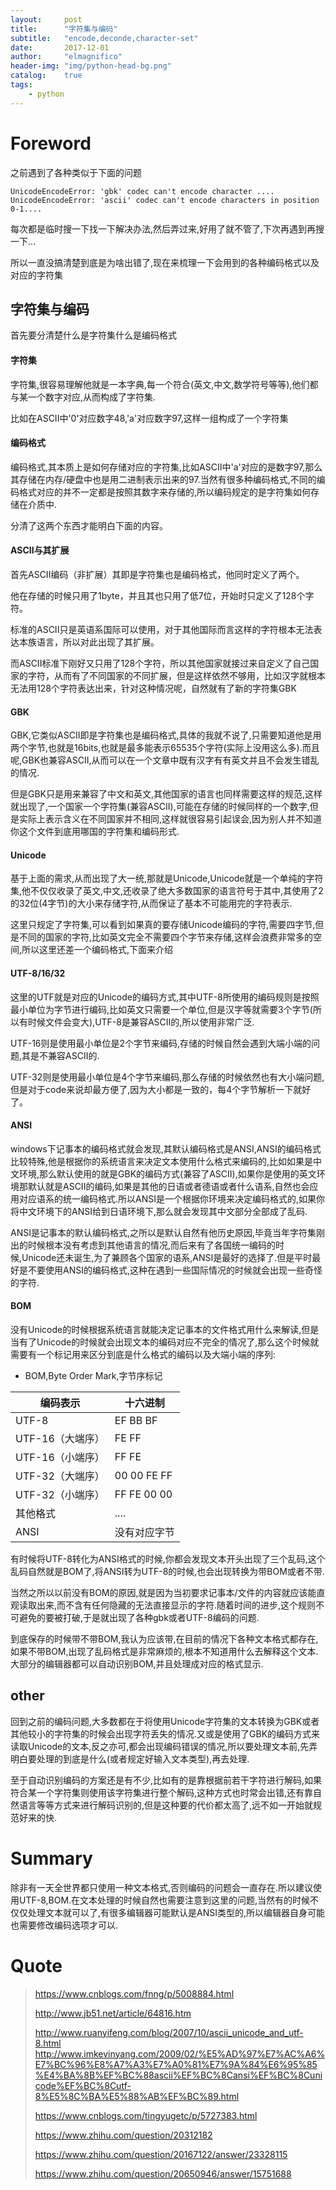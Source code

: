 ```yaml
---
layout:     post
title:      "字符集与编码"
subtitle:   "encode,deconde,character-set"
date:       2017-12-01
author:     "elmagnifico"
header-img: "img/python-head-bg.png"
catalog:    true
tags:
    - python
---
```


# Foreword

之前遇到了各种类似于下面的问题

```
UnicodeEncodeError: 'gbk' codec can't encode character ....
UnicodeEncodeError: 'ascii' codec can't encode characters in position 0-1....
```

每次都是临时搜一下找一下解决办法,然后弄过来,好用了就不管了,下次再遇到再搜一下...

所以一直没搞清楚到底是为啥出错了,现在来梳理一下会用到的各种编码格式以及对应的字符集

## 字符集与编码

首先要分清楚什么是字符集什么是编码格式

#### 字符集

字符集,很容易理解他就是一本字典,每一个符合(英文,中文,数学符号等等),他们都与某一个数字对应,从而构成了字符集.

比如在ASCII中'0'对应数字48,'a'对应数字97,这样一组构成了一个字符集

#### 编码格式

编码格式,其本质上是如何存储对应的字符集,比如ASCII中'a'对应的是数字97,那么其存储在内存/硬盘中也是用二进制表示出来的97.当然有很多种编码格式,不同的编码格式对应的并不一定都是按照其数字来存储的,所以编码规定的是字符集如何存储在介质中.

分清了这两个东西才能明白下面的内容。

#### ASCII与其扩展

首先ASCII编码（非扩展）其即是字符集也是编码格式，他同时定义了两个。

他在存储的时候只用了1byte，并且其也只用了低7位，开始时只定义了128个字符。

标准的ASCII只是英语系国际可以使用，对于其他国际而言这样的字符根本无法表达本族语言，所以对此出现了其扩展。

而ASCII标准下刚好又只用了128个字符，所以其他国家就接过来自定义了自己国家的字符，从而有了不同国家的不同扩展，但是这样依然不够用，比如汉字就根本无法用128个字符表达出来，针对这种情况呢，自然就有了新的字符集GBK

#### GBK

GBK,它类似ASCII即是字符集也是编码格式,具体的我就不说了,只需要知道他是用两个字节,也就是16bits,也就是最多能表示65535个字符(实际上没用这么多).而且呢,GBK也兼容ASCII,从而可以在一个文章中既有汉字有有英文并且不会发生错乱的情况.

但是GBK只是用来兼容了中文和英文,其他国家的语言也同样需要这样的规范,这样就出现了,一个国家一个字符集(兼容ASCII),可能在存储的时候同样的一个数字,但是实际上表示含义在不同国家并不相同,这样就很容易引起误会,因为别人并不知道你这个文件到底用哪国的字符集和编码形式.

#### Unicode

基于上面的需求,从而出现了大一统,那就是Unicode,Unicode就是一个单纯的字符集,他不仅仅收录了英文,中文,还收录了绝大多数国家的语言符号于其中,其使用了2的32位(4字节)的大小来存储字符,从而保证了基本不可能用完的字符表示.

这里只规定了字符集,可以看到如果真的要存储Unicode编码的字符,需要四字节,但是不同的国家的字符,比如英文完全不需要四个字节来存储,这样会浪费非常多的空间,所以这里还差一个编码格式,下面来介绍

#### UTF-8/16/32

这里的UTF就是对应的Unicode的编码方式,其中UTF-8所使用的编码规则是按照最小单位为字节进行编码,比如英文只需要一个单位,但是汉字等就需要3个字节(所以有时候文件会变大),UTF-8是兼容ASCII的,所以使用非常广泛.

UTF-16则是使用最小单位是2个字节来编码,存储的时候自然会遇到大端小端的问题,其是不兼容ASCII的.

UTF-32则是使用最小单位是4个字节来编码,那么存储的时候依然也有大小端问题,但是对于code来说却最方便了,因为大小都是一致的，每4个字节解析一下就好了。

#### ANSI

windows下记事本的编码格式就会发现,其默认编码格式是ANSI,ANSI的编码格式比较特殊,他是根据你的系统语言来决定文本使用什么格式来编码的,比如如果是中文环境,那么默认使用的就是GBK的编码方式(兼容了ASCII),如果你是使用的英文环境那默认就是ASCII的编码,如果是其他的日语或者德语或者什么语系,自然也会应用对应语系的统一编码格式.所以ANSI是一个根据你环境来决定编码格式的,如果你将中文环境下的ANSI给到日语环境下,那么就会发现其中文部分全部成了乱码.

ANSI是记事本的默认编码格式,之所以是默认自然有他历史原因,毕竟当年字符集刚出的时候根本没有考虑到其他语言的情况,而后来有了各国统一编码的时候,Unicode还未诞生,为了兼顾各个国家的语系,ANSI是最好的选择了.但是平时最好是不要使用ANSI的编码格式,这种在遇到一些国际情况的时候就会出现一些奇怪的字符.

#### BOM

没有Unicode的时候根据系统语言就能决定记事本的文件格式用什么来解读,但是当有了Unicode的时候就会出现文本的编码对应不完全的情况了,那么这个时候就需要有一个标记用来区分到底是什么格式的编码以及大端小端的序列:

- BOM,Byte Order Mark,字节序标记

|编码表示 |十六进制|
|---|----|
|UTF-8|EF BB BF|
|UTF-16（大端序）|FE FF|
|UTF-16（小端序）|FF FE|
|UTF-32（大端序）|00 00 FE FF|
|UTF-32（小端序）|FF FE 00 00|
|其他格式|....|
|ANSI|没有对应字节|

有时候将UTF-8转化为ANSI格式的时候,你都会发现文本开头出现了三个乱码,这个乱码自然就是BOM了,将ANSI转为UTF-8的时候,也会出现转换为带BOM或者不带.

当然之所以以前没有BOM的原因,就是因为当初要求记事本/文件的内容就应该能直观读取出来,而不含有任何隐藏的无法直接显示的字符.随着时间的进步,这个规则不可避免的要被打破,于是就出现了各种gbk或者UTF-8编码的问题.

到底保存的时候带不带BOM,我认为应该带,在目前的情况下各种文本格式都存在,如果不带BOM,出现了乱码格式是非常麻烦的,根本不知道用什么去解释这个文本.大部分的编辑器都可以自动识别BOM,并且处理成对应的格式显示.

## other

回到之前的编码问题,大多数都在于将使用Unicode字符集的文本转换为GBK或者其他较小的字符集的时候会出现字符丢失的情况.又或是使用了GBK的编码方式来读取Unicode的文本,反之亦可,都会出现编码错误的情况,所以要处理文本前,先弄明白要处理的到底是什么(或者规定好输入文本类型),再去处理.

至于自动识别编码的方案还是有不少,比如有的是靠根据前若干字符进行解码,如果符合某一个字符集则使用该字符集进行整个解码,这种方式也时常会出错,还有靠自然语言等等方式来进行解码识别的,但是这种要的代价都太高了,远不如一开始就规范好来的快.

# Summary

除非有一天全世界都只使用一种文本格式,否则编码的问题会一直存在.所以建议使用UTF-8,BOM.在文本处理的时候自然也需要注意到这里的问题,当然有的时候不仅仅处理文本就可以了,有很多编辑器可能默认是ANSI类型的,所以编辑器自身可能也需要修改编码选项才可以.

# Quote

> https://www.cnblogs.com/fnng/p/5008884.html
>
> http://www.jb51.net/article/64816.htm
>
> http://www.ruanyifeng.com/blog/2007/10/ascii_unicode_and_utf-8.html
> http://www.imkevinyang.com/2009/02/%E5%AD%97%E7%AC%A6%E7%BC%96%E8%A7%A3%E7%A0%81%E7%9A%84%E6%95%85%E4%BA%8B%EF%BC%88ascii%EF%BC%8Cansi%EF%BC%8Cunicode%EF%BC%8Cutf-8%E5%8C%BA%E5%88%AB%EF%BC%89.html
>
> https://www.cnblogs.com/tingyugetc/p/5727383.html
>
> https://www.zhihu.com/question/20312182
>
> https://www.zhihu.com/question/20167122/answer/23328115
>
> https://www.zhihu.com/question/20650946/answer/15751688
